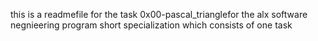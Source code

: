 this is a readmefile for the task 0x00-pascal_trianglefor the alx software negnieering program short specialization which consists of one task